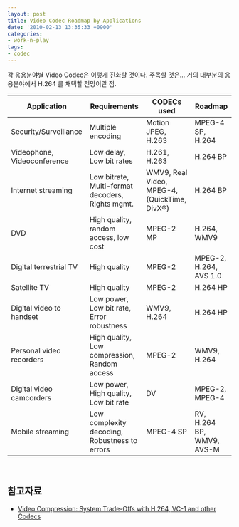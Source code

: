 ```yaml
---
layout: post
title: Video Codec Roadmap by Applications
date: '2010-02-13 13:35:33 +0900'
categories:
- work-n-play
tags:
- codec
---
```


각 응용분야별 Video Codec은 이렇게 진화할 것이다. 주목할 것은... 거의 대부분의 응용분야에서 H.264 를 채택할 전망이란 점.

Application|Requirements|CODECs used|Roadmap
---|---|---|---
Security/Surveillance|Multiple encoding|Motion JPEG, H.263|MPEG-4 SP, H.264
Videophone, Videoconference|Low delay, Low bit rates|H.261, H.263|H.264 BP
Internet streaming|Low bitrate, Multi-format decoders, Rights mgmt.|WMV9, Real Video, MPEG-4, (QuickTime, DivX®)|H.264 BP
DVD|High quality, random access, low cost|MPEG-2 MP|H.264, WMV9
Digital terrestrial TV|High quality|MPEG-2|MPEG-2, H.264, AVS 1.0
Satellite TV|High quality|MPEG-2|H.264 HP
Digital video to handset|Low power, Low bit rate, Error robustness|WMV9, H.264|H.264 HP
Personal video recorders|High quality, Low compression, Random access|MPEG-2|WMV9, H.264
Digital video camcorders|Low power, High quality, Low bit rate|DV|MPEG-2, MPEG-4
Mobile streaming|Low complexity decoding, Robustness to errors|MPEG-4 SP|RV, H.264 BP, WMV9, AVS-M
 
## 참고자료

- [Video Compression: System Trade-Offs with H.264, VC-1 and other Codecs](http://www.ti.com/litv/pdf/spry088)
